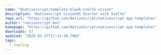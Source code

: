 ```yaml
---
name: "@nativescript/template-blank-svelte-vision"
description: "Nativescript visionOS Starter with Svelte"
repo_url: "https://github.com/NativeScript/nativescript-app-templates"
author: "nativescript-bot"
homepage: "https://github.com/NativeScript/nativescript-app-templates"
downloads: 67
updated: "2025-02-27T17:13:20.790Z"
tags: 
  - tooling
---
```

